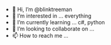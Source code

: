 - 👋 Hi, I’m @blinktreeman
- 👀 I’m interested in ... everything
- 🌱 I’m currently learning ... c#, python
- 💞️ I’m looking to collaborate on ...
- 📫 How to reach me ...

<!---
blinktreeman/blinktreeman is a ✨ special ✨ repository because its `README.md` (this file) appears on your GitHub profile.
You can click the Preview link to take a look at your changes.
--->
